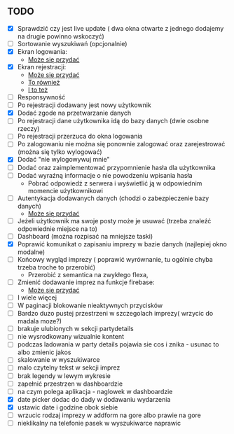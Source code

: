 ## TODO

- [x] Sprawdzić czy jest live update ( dwa okna otwarte z jednego dodajemy na drugie powinno wskoczyć)
- [ ] Sortowanie wyszukiwań (opcjonalnie)
- [x] Ekran logowania: 
    - [Może się przydać](https://github.com/infoshareacademy/jfdd13-materialy-react/commit/ce2d231d66eb8b3138c534080137fae978a1fbc0)
- [x] Ekran rejestracji: 
    - [Może się przydać](https://github.com/infoshareacademy/jfdd13-materialy-react/commit/cd1f6c2d04a2f3236003f0642366073b872afb0b)
    - [To również](https://github.com/infoshareacademy/jfdd13-materialy-react/commit/b6bd196f8e7823acceff9936eda94ec5bbab3200)
    - [I to też](https://github.com/infoshareacademy/jfdd13-materialy-react/commit/b41ff1d9a7e6f1a8a1eeab1a3866ebb0fdbd7a95)
- [ ] Responsywność
- [ ] Po rejestracji dodawany jest nowy użytkownik
- [x] Dodać zgode na przetwarzanie danych
- [ ] Po rejestracji dane użytkownika idą do bazy danych (dwie osobne rzeczy)
- [ ] Po rejestracji przerzuca do okna logowania
- [ ] Po zalogowaniu nie można się ponownie zalogować oraz zarejestrować (można się tylko wylogować)
- [x] Dodać "nie wylogowywuj mnie"
- [ ] Dodać oraz zaimplementować przypomnienie hasła dla użytkownika
- [ ] Dodać wyraźną informacje o nie powodzeniu wpisania hasła
    - Pobrać odpowiedź z serwera i wyświetlić ją w odpowiednim momencie użytkownikowi
- [ ] Autentykacja dodawanych danych (chodzi o zabezpieczenie bazy danych)
    - [Może się przydać](https://create-react-app.dev/docs/adding-custom-environment-variables/#docsNav)
- [ ] Jeżeli użytkownik ma swoje posty może je usuwać (trzeba znaleźć odpowiednie miejsce na to)
- [ ] Dashboard (można rozpisać na mniejsze taski)
- [x] Poprawić komunikat o zapisaniu imprezy w bazie danych (najlepiej okno modalne)
- [ ] Końcowy wygląd imprezy ( poprawić wyrównanie, tu ogólnie chyba trzeba troche to przerobić)
    - Przerobić z semantica na zwykłego flexa,
- [ ] Zmienić dodawanie imprez na funkcje firebase:
    - [Może sie przydać](https://github.com/infoshareacademy/jfdd13-materialy-react/commit/da6c0d8429ea824ff54f1c87430979146eaef131)
- [ ] I wiele więcej
- [ ] W paginacji blokowanie nieaktywnych przycisków
- [ ] Bardzo duzo pustej przestrzeni w szczegolach imprezy( wrzycic do madala moze?)
- [ ] brakuje ulubionych w sekcji partydetails
- [ ] nie wysrodkowany wizualnie kontent
- [ ] podczas ladowania w party details pojawia sie cos i znika - usunac to albo zmienic jakos
- [ ] skalowanie  w wyszukiwarce
- [ ] malo czytelny tekst w sekcji imprez
- [ ] brak legendy w lewym wykresie
- [ ] zapełnić przestrzen w dashboardzie
- [ ] na czym polega aplikacja - naglowek w dashboardzie
- [x] date picker dodac do dady w dodawaniu wydarzenia
- [x] ustawic date i godzine obok siebie
- [ ] wrzucic rodzaj imprezy w addform na gore albo prawie na gore
- [ ] nieklikalny na telefonie pasek w wyszukiwarce naprawic 
